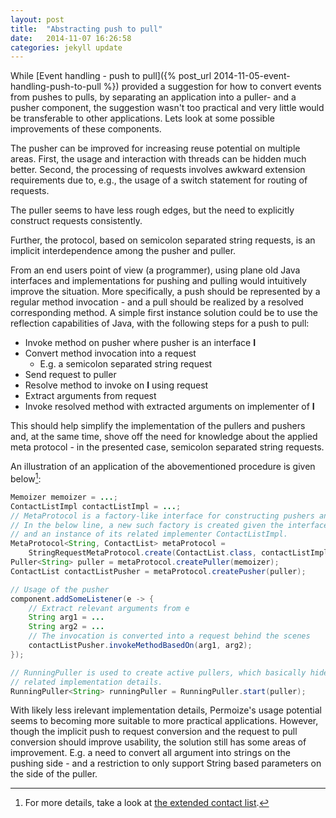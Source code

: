 ```yaml
---
layout: post
title:  "Abstracting push to pull"
date:   2014-11-07 16:26:58
categories: jekyll update
---
```


While [Event handling - push to pull]({% post_url 2014-11-05-event-handling-push-to-pull %}) provided a suggestion for how to convert events from pushes to pulls, by separating an application into a puller- and a pusher component, the suggestion wasn't too practical and very little would be transferable to other applications. Lets look at some possible improvements of these components.

The pusher can be improved for increasing reuse potential on multiple areas. First, the usage and interaction with threads can be hidden much better. Second, the processing of requests involves awkward extension requirements due to, e.g., the usage of a switch statement for routing of requests.

The puller seems to have less rough edges, but the need to explicitly construct requests consistently.

Further, the protocol, based on semicolon separated string requests, is an implicit interdependence among the pusher and puller.

From an end users point of view (a programmer), using plane old Java interfaces and implementations for pushing and pulling would intuitively improve the situation. More specifically, a push should be represented by a regular method invocation - and a pull should be realized by a resolved corresponding method. A simple first instance solution could be to use the reflection capabilities of Java, with the following steps for a push to pull:

* Invoke method on pusher where pusher is an interface **I**
* Convert method invocation into a request
  * E.g. a semicolon separated string request
* Send request to puller
* Resolve method to invoke on **I** using request
* Extract arguments from request
* Invoke resolved method with extracted arguments on implementer of **I**

This should help simplify the implementation of the pullers and pushers and, at the same time, shove off the need for knowledge about the applied meta protocol - in the presented case, semicolon separated string requests.

An illustration of an application of the abovementioned procedure is given below[^1]:

```Java
Memoizer memoizer = ...;
ContactListImpl contactListImpl = ...;
// MetaProtocol is a factory-like interface for constructing pushers and puller
// In the below line, a new such factory is created given the interface ContactList
// and an instance of its related implementer ContactListImpl.
MetaProtocol<String, ContactList> metaProtocol = 
	StringRequestMetaProtocol.create(ContactList.class, contactListImpl);
Puller<String> puller = metaProtocol.createPuller(memoizer);
ContactList contactListPusher = metaProtocol.createPusher(puller);

// Usage of the pusher
component.addSomeListener(e -> {
	// Extract relevant arguments from e
	String arg1 = ...
	String arg2 = ...
	// The invocation is converted into a request behind the scenes
	contactListPusher.invokeMethodBasedOn(arg1, arg2);
});

// RunningPuller is used to create active pullers, which basically hides thread
// related implementation details.
RunningPuller<String> runningPuller = RunningPuller.start(puller);
```

With likely less irelevant implementation details, Permoize's usage potential seems to becoming more suitable to more practical applications. However, though the implicit push to request conversion and the request to pull conversion should improve usability, the solution still has some areas of improvement. E.g. a need to convert all argument into strings on the pushing side - and a restriction to only support String based parameters on the side of the puller.

[^1]: For more details, take a look at [the extended contact list](https://github.com/jakobehmsen/permoize/tree/master/eclipse/src/permoize/examples/contactlistx).